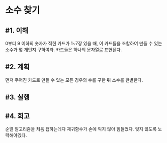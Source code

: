 소수 찾기
====================

#1. 이해
------------------
0부터 9 이하의 숫자가 적힌 카드가 1~7장 있을 때, 이 카드들을 조합하여 만들 수 있는 소수가 몇 개인지 구하여라. 카드들은 하나의 문자열로 표현된다.

#2. 계획
---------------
먼저 주어진 카드로 만들 수 있는 모든 경우의 수를 구한 뒤 소수를 판별한다.

#3. 실행
-----------------

#4. 회고
-----------------
순열 알고리즘을 처음 접하는데다 재귀함수가 손에 익지 않아 힘들었다. 잊지 않도록 노력해야겠다.
